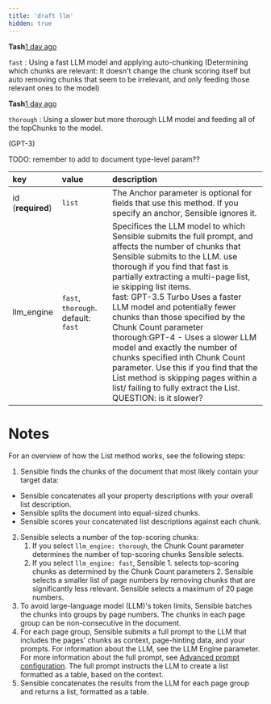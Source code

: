 ```yaml
---
title: 'draft llm'
hidden: true
---
```




**Tash**[1 day ago](https://sensiblehq.slack.com/archives/C0215T9K86P/p1701285302336219?thread_ts=1701284927.461799&cid=C0215T9K86P)

`fast` : Using a fast LLM model and applying auto-chunking (Determining which chunks are relevant: It doesn't change the chunk scoring itself but auto removing chunks that seem to be irrelevant, and only feeding those relevant ones to the model)



**Tash**[1 day ago](https://sensiblehq.slack.com/archives/C0215T9K86P/p1701285341991449?thread_ts=1701284927.461799&cid=C0215T9K86P)

`thorough` : Using a slower but more thorough LLM model and feeding all of the topChunks to the model.





(GPT-3)

TODO: remember to add to document type-level param??

| key               | value                               | description                                                  |
| :---------------- | :---------------------------------- | :----------------------------------------------------------- |
| id (**required**) | `list`                              | The Anchor parameter is optional for fields that use this method. If you specify an anchor, Sensible ignores it. |
| llm_engine        | `fast`, `thorough`. default: `fast` | Specifices the LLM model to which Sensible submits the full prompt, and affects the number of chunks that Sensible submits to the LLM. use thorough if you find that fast is partially extracting a multi-page list, ie skipping list items.<br/>fast: GPT-3.5 Turbo Uses a faster LLM model and potentially fewer chunks than those specified by the Chunk Count parameter<br/>thorough:GPT-4 - Uses a slower LLM model and exactly the number of chunks specified inth Chunk Count parameter. Use this if you find that the List method is skipping pages within a list/ failing to fully extract the List. QUESTION: is it slower? |

Notes
===

For an overview of how the List method works, see the following steps:

1. Sensible finds the chunks of the document that most likely contain your target data: 

  - Sensible concatenates all your property descriptions with your overall list description. 
  - Sensible splits the document into equal-sized chunks. 
  - Sensible scores your concatenated list descriptions against each chunk.

2. Sensible selects a number of the top-scoring chunks: 
   1. If you select `llm_engine: thorough`, the Chunk Count parameter determines the number of  top-scoring chunks Sensible selects.
   2. If you select `llm_engine: fast`,   Sensible 1. selects top-scoring chunks as determined by the Chunk Count parameters 2. Sensible selects a smaller list of page numbers by removing chunks that are significantly less relevant. Sensible selects a maximum of 20 page numbers.
3. To avoid large-language model (LLM)'s token limits, Sensible batches the chunks into groups by page numbers. The chunks in each page group can be non-consecutive in the document.
4. For each page group, Sensible submits a full prompt to the LLM that includes the pages' chunks as context, page-hinting data, and your prompts. For information about the LLM, see the LLM Engine parameter. For more information about the full prompt, see [Advanced prompt configuration](doc:prompt). The full prompt instructs the LLM to create a list formatted as a table, based on the context.
5. Sensible concatenates the results from the LLM for each page group and returns a list, formatted as a table.